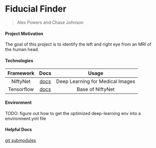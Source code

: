 # Fiducial Finder
> Alex Powers and Chase Johnson

#### Project Motivation
The goal of this project is to identify the left and right eye from an MRI of the human head.

#### Technologies
| Framework  |   Docs  | Usage |
| :-------:  | :------:| :----:|  
| NiftyNet   | [docs](https://niftynet.readthedocs.io/en/dev/) | Deep Learning for Medical Images| 
| Tensorflow | [docs](https://www.tensorflow.org/api_docs/python/tf)| Base of NiftyNet |  

#### Environment
TODO: figure out how to get the optimized deep-learning env into a environment.yml file

#### Helpful Docs
[git submodules](https://git-scm.com/book/en/v2/Git-Tools-Submodules)

